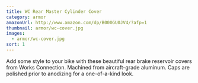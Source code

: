 ```yaml
---
title: WC Rear Master Cylinder Cover
category: armor
amazonUrl: http://www.amazon.com/dp/B000GU0JV4/?afp=1
thumbnail: armor/wc-cover.jpg
images:
  - armor/wc-cover.jpg
sort: 1
---
```


Add some style to your bike with these beautiful rear brake reservoir covers from Works Connection. Machined from aircraft-grade aluminum. Caps are polished prior to anodizing for a one-of-a-kind look.

